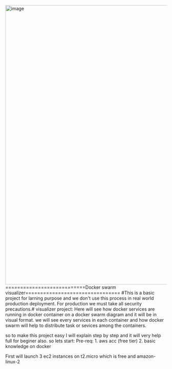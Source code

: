 <img width="871" alt="image" src="https://github.com/ghoshraja9860/learning/assets/111753645/0f7a2845-587c-4bba-9632-e0aca962ee84">===========================Docker swarm visualizer================================
#This is a basic project for larning purpose and we don't use this process in real world production deployment.
For production we must take all security precautions.#
visualizer project:
Here will see how docker services are running in docker container on a docker swarm diagram and it will be in visual format.
we will see every services in each container and how docker swarm will help to distribute task or sevices among the containers.

so to make this project easy I will explain step by step and it will very help full for beginer also.
so lets start:
Pre-req: 1. aws acc (free tier)
        2. basic knowledge on docker

First will launch 3 ec2 instances on t2.micro which is free and amazon-linux-2 





